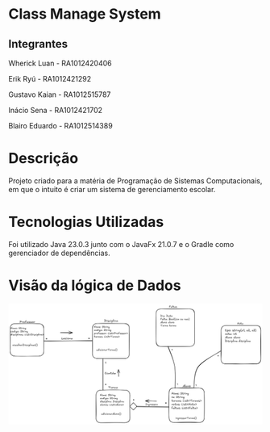 
# Class Manage System

  

## Integrantes

Wherick Luan - RA1012420406

Erik Ryú - RA1012421292

Gustavo Kaian - RA1012515787

Inácio Sena - RA1012421702

Blairo Eduardo - RA1012514389

 

# Descrição

Projeto criado para a matéria de Programação de Sistemas Computacionais, em que o intuito é criar um sistema de gerenciamento escolar.

 

# Tecnologias Utilizadas

Foi utilizado Java 23.0.3 junto com o JavaFx 21.0.7 e o Gradle como gerenciador de dependências.



# Visão da lógica de Dados
![Banco de Dados](projetoDados.jpeg)
